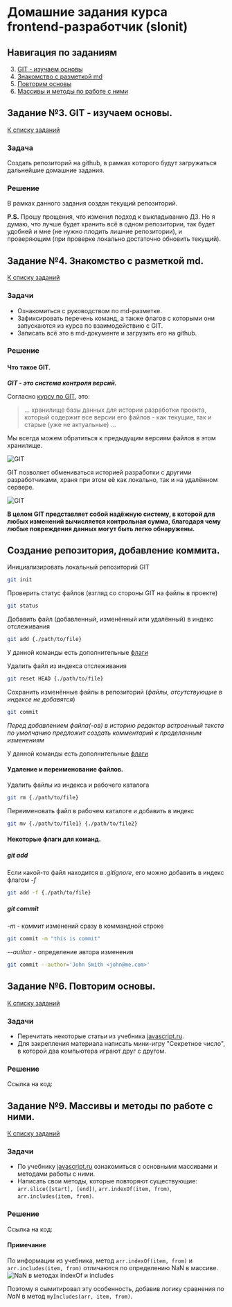 # Домашние задания курса frontend-разработчик (slonit)

## <a id="navigation">Навигация по заданиям</a>

3. [GIT - изучаем основы](#task3)
4. [Знакомство с разметкой md](#task4)
6. [Повторим основы](#task6)
9. [Массивы и методы по работе с ними](#task9)

## <a id="task3">Задание №3. GIT - изучаем основы.</a>

[К списку заданий](#navigation)

### Задача

Создать репозиторий на github, в рамках которого будут загружаться дальнейшие домашние задания.

### Решение

В рамках данного задания создан текущий репозиторий.

**P.S.** Прошу прощения, что изменил подход к выкладыванию ДЗ. Но я думаю, что лучше будет хранить всё в одном репозитории, так будет удобней и мне (не нужно плодить лишние репозитории), и проверяющим (при проверке локально достаточно обновить текущий).

## <a id="task4">Задание №4. Знакомство с разметкой md.</a>

[К списку заданий](#navigation)

### Задачи

- Ознакомиться с руководством по md-разметке.
- Зафиксировать перечень команд, а также флагов с которыми они запускаются из курса по взаимодействию с GIT.
- Записать всё это в md-документе и загрузить его на github.

### Решение

#### Что такое GIT.

***GIT - это система контроля версий.***

Согласно [курсу по GIT](https://www.youtube.com/playlist?list=PLDyvV36pndZFHXjXuwA_NywNrVQO0aQqb), это:

> ... хранилище базы данных для истории разработки проекта, который содержит все версии его файлов - как текущие, так и старые (уже не актуальные) ...

Мы всегда можем обратиться к предыдущим версиям файлов в этом хранилище.

![GIT](https://github.com/Wladimix/slonit-homework-task-4/blob/main/GIT-1.png)

GIT позволяет обмениваться историей разработки с другими разработчиками, храня при этом её как локально, так и на удалённом сервере.

![GIT](https://github.com/Wladimix/slonit-homework-task-4/blob/main/GIT-2.png)

**В целом GIT представляет собой надёжную систему, в которой для любых изменений вычисляется контрольная сумма, благодаря чему любые повреждения данных могут быть легко обнаружены.**

## Создание репозитория, добавление коммита.

Инициализировать локальный репозиторий GIT

```bash
git init
```

Проверить статус файлов (взгляд со стороны GIT на файлы в проекте)

```bash
git status
```

Добавить файл (добавленный, изменённый или удалённый) в индекс отслеживания

```bash
git add {./path/to/file}
```

У данной команды есть дополнительные [флаги](#add-flags)

Удалить файл из индекса отслеживания

```bash
git reset HEAD {./path/to/file}
```

Сохранить изменённые файлы в репозиторий (*файлы, отсутствующие в индексе не добавятся*)

```bash
git commit
```

*Перед добавлением файла(-ов) в историю редактор встроенный текста по умолчанию предложит создать комментарий к проделанным изменениям*

У данной команды есть дополнительные [флаги](#commit-flags)

#### Удаление и переименование файлов.

Удалить файлы из индекса и рабочего каталога

```bash
git rm {./path/to/file}
```

Переименовать файл в рабочем каталоге и добавить в индекс

```bash
git mv {./path/to/file1} {./path/to/file2}
```

#### Некоторые флаги для команд.

##### <a id="add-flags">git add</a>

Если какой-то файл находится в *.gitignore*, его можно добавить в индекс флагом *-f*

```bash
git add -f {./path/to/file}
```

##### <a id="commit-flags">git commit</a>

*-m* - коммит изменений сразу в коммандной строке

```bash
git commit -m "this is commit"
```

*--author* - определение автора изменения

```bash
git commit --author='John Smith <john@me.com>'
```

## <a id="task6">Задание №6. Повторим основы.</a>

[К списку заданий](#navigation)

### Задачи

- Перечитать некоторые статьи из учебника [javascript.ru](https://learn.javascript.ru/).
- Для закрепления материала написать мини-игру "Секретное число", в которой два компьютера играют друг с другом.

### Решение

Ссылка на код:

## <a id="task9">Задание №9. Массивы и методы по работе с ними.</a>

[К списку заданий](#navigation)

### Задачи

- По учебнику [javascript.ru](https://learn.javascript.ru/) ознакомиться с основными массивами и методами работы с ними.
- Написать свои методы, которые повторяют существующие: `arr.slice([start], [end])`, `arr.indexOf(item, from)`, `arr.includes(item, from)`.

### Решение

Ссылка на код:

#### Примечание

По информации из учебника, метод `arr.indexOf(item, from)` и `arr.includes(item, from)` отличаются по определению NaN в массиве.
![NaN в методах indexOf и includes](https://github.com/Wladimix/slonit-homework-task-9/blob/main/NaN-arr-includes.png)

Поэтому я сымитировал эту особенность, добавив логику сравнения по *NaN* в метод `myIncludes(arr, item, from)`.
